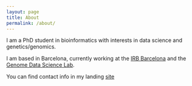 ```yaml
---
layout: page
title: About
permalink: /about/
---
```


I am a PhD student in bioinformatics with interests in data science
and genetics/genomics.

I am based in Barcelona, currently working at the
[IRB Barcelona](https://www.irbbarcelona.org/en) and
the [Genome Data Science Lab](https://agendas.irbbarcelona.org/).

You can find contact info in my landing [site](davidmasp.github.io)

